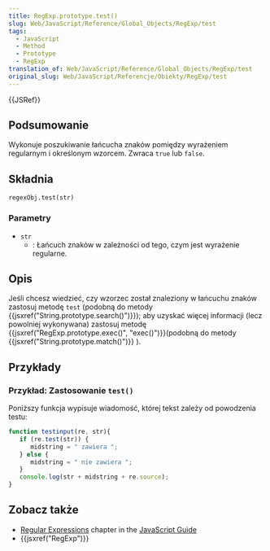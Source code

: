 ```yaml
---
title: RegExp.prototype.test()
slug: Web/JavaScript/Reference/Global_Objects/RegExp/test
tags:
  - JavaScript
  - Method
  - Prototype
  - RegExp
translation_of: Web/JavaScript/Reference/Global_Objects/RegExp/test
original_slug: Web/JavaScript/Referencje/Obiekty/RegExp/test
---
```

{{JSRef}}

## Podsumowanie

Wykonuje poszukiwanie łańcucha znaków pomiędzy wyrażeniem regularnym i określonym wzorcem. Zwraca `true` lub `false`.

## Składnia

    regexObj.test(str)

### Parametry

- `str`
  - : Łańcuch znaków w zależności od tego, czym jest wyrażenie regularne.

## Opis

Jeśli chcesz wiedzieć, czy wzorzec został znaleziony w łańcuchu znaków zastosuj metodę `test` (podobną do metody {{jsxref("String.prototype.search()")}}); aby uzyskać więcej informacji (lecz powolniej wykonywana) zastosuj metodę {{jsxref("RegExp.prototype.exec()", "exec()")}}(podobną do metody {{jsxref("String.prototype.match()")}} ).

## Przykłady

### Przykład: Zastosowanie `test()`

Poniższy funkcja wypisuje wiadomość, której tekst zależy od powodzenia testu:

```js
function testinput(re, str){
   if (re.test(str)) {
      midstring = " zawiera ";
   } else {
      midstring = " nie zawiera ";
   }
   console.log(str + midstring + re.source);
}
```

## Zobacz także

- [Regular Expressions](/pl/docs/Web/JavaScript/Guide/Regular_Expressions) chapter in the [JavaScript Guide](/pl/docs/Web/JavaScript/Guide)
- {{jsxref("RegExp")}}
